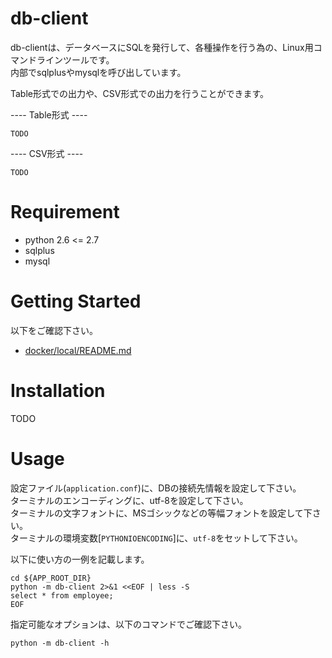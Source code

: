 # db-client

db-clientは、データベースにSQLを発行して、各種操作を行う為の、Linux用コマンドラインツールです。  
内部でsqlplusやmysqlを呼び出しています。

Table形式での出力や、CSV形式での出力を行うことができます。

---- Table形式 ----

```text
TODO
```

---- CSV形式 ----

```text
TODO
```

# Requirement

* python 2.6 <= 2.7
* sqlplus
* mysql

# Getting Started

以下をご確認下さい。

* [docker/local/README.md](docker/local/README.md)

# Installation

TODO

# Usage

設定ファイル(`application.conf`)に、DBの接続先情報を設定して下さい。  
ターミナルのエンコーディングに、utf-8を設定して下さい。  
ターミナルの文字フォントに、MSゴシックなどの等幅フォントを設定して下さい。  
ターミナルの環境変数[`PYTHONIOENCODING`]に、`utf-8`をセットして下さい。

以下に使い方の一例を記載します。

```shell
cd ${APP_ROOT_DIR}
python -m db-client 2>&1 <<EOF | less -S
select * from employee;
EOF
```

指定可能なオプションは、以下のコマンドでご確認下さい。

```shell
python -m db-client -h
```
